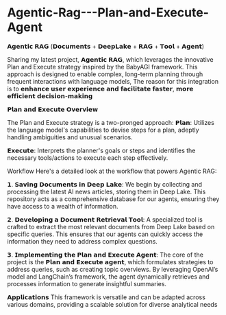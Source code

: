 # Agentic-Rag---Plan-and-Execute-Agent

𝗔𝗴𝗲𝗻𝘁𝗶𝗰 𝗥𝗔𝗚 
(𝗗𝗼𝗰𝘂𝗺𝗲𝗻𝘁𝘀 + 𝗗𝗲𝗲𝗽𝗟𝗮𝗸𝗲 + 𝗥𝗔𝗚 + 𝗧𝗼𝗼𝗹 + 𝗔𝗴𝗲𝗻𝘁)

Sharing my latest project, 𝗔𝗴𝗲𝗻𝘁𝗶𝗰 𝗥𝗔𝗚, which leverages the innovative Plan and Execute strategy inspired by the BabyAGI framework. This approach is designed to enable complex, long-term planning through frequent interactions with language models, The reason for this integration is to 𝗲𝗻𝗵𝗮𝗻𝗰𝗲 𝘂𝘀𝗲𝗿 𝗲𝘅𝗽𝗲𝗿𝗶𝗲𝗻𝗰𝗲 𝗮𝗻𝗱 𝗳𝗮𝗰𝗶𝗹𝗶𝘁𝗮𝘁𝗲 𝗳𝗮𝘀𝘁𝗲𝗿, 𝗺𝗼𝗿𝗲 𝗲𝗳𝗳𝗶𝗰𝗶𝗲𝗻𝘁 𝗱𝗲𝗰𝗶𝘀𝗶𝗼𝗻-𝗺𝗮𝗸𝗶𝗻𝗴

𝗣𝗹𝗮𝗻 𝗮𝗻𝗱 𝗘𝘅𝗲𝗰𝘂𝘁𝗲 𝗢𝘃𝗲𝗿𝘃𝗶𝗲𝘄

The Plan and Execute strategy is a two-pronged approach:
𝗣𝗹𝗮𝗻: Utilizes the language model's capabilities to devise steps for a plan, adeptly handling ambiguities and unusual scenarios.

𝗘𝘅𝗲𝗰𝘂𝘁𝗲: Interprets the planner's goals or steps and identifies the necessary tools/actions to execute each step effectively.

Workflow
Here's a detailed look at the workflow that powers Agentic RAG:

𝟭. 𝗦𝗮𝘃𝗶𝗻𝗴 𝗗𝗼𝗰𝘂𝗺𝗲𝗻𝘁𝘀 𝗶𝗻 𝗗𝗲𝗲𝗽 𝗟𝗮𝗸𝗲:
We begin by collecting and processing the latest AI news articles, storing them in Deep Lake. This repository acts as a comprehensive database for our agents, ensuring they have access to a wealth of information.

𝟮. 𝗗𝗲𝘃𝗲𝗹𝗼𝗽𝗶𝗻𝗴 𝗮 𝗗𝗼𝗰𝘂𝗺𝗲𝗻𝘁 𝗥𝗲𝘁𝗿𝗶𝗲𝘃𝗮𝗹 𝗧𝗼𝗼𝗹:
A specialized tool is crafted to extract the most relevant documents from Deep Lake based on specific queries. This ensures that our agents can quickly access the information they need to address complex questions.

𝟯. 𝗜𝗺𝗽𝗹𝗲𝗺𝗲𝗻𝘁𝗶𝗻𝗴 𝘁𝗵𝗲 𝗣𝗹𝗮𝗻 𝗮𝗻𝗱 𝗘𝘅𝗲𝗰𝘂𝘁𝗲 𝗔𝗴𝗲𝗻𝘁:
The core of the project is the 𝗣𝗹𝗮𝗻 𝗮𝗻𝗱 𝗘𝘅𝗲𝗰𝘂𝘁𝗲 𝗮𝗴𝗲𝗻𝘁, which formulates strategies to address queries, such as creating topic overviews. By leveraging OpenAI’s model and LangChain’s framework, the agent dynamically retrieves and processes information to generate insightful summaries.

𝗔𝗽𝗽𝗹𝗶𝗰𝗮𝘁𝗶𝗼𝗻𝘀
This framework is versatile and can be adapted across various domains, providing a scalable solution for diverse analytical needs
